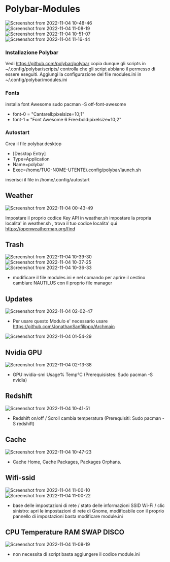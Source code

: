 # Polybar-Modules
![Screenshot from 2022-11-04 10-48-46](https://user-images.githubusercontent.com/117321045/199955085-178d92ca-06e4-478e-87f0-a6861b8d5a34.png)
![Screenshot from 2022-11-04 11-08-19](https://user-images.githubusercontent.com/117321045/199958685-5c09e0c8-aee6-47e8-ab80-904fcfd1bfa6.png)
![Screenshot from 2022-11-04 10-51-07](https://user-images.githubusercontent.com/117321045/199955563-a0406463-c554-4351-b3b9-0fc99c68fd52.png)
![Screenshot from 2022-11-04 11-16-44](https://user-images.githubusercontent.com/117321045/199960180-ea24fc37-cc32-4848-b306-403abb3dbd0d.png)

### Installazione Polybar
Vedi https://github.com/polybar/polybar copia dunque gli scripts in ~/.config/polybar/scripts/
controlla che gli script abbiano il permesso di essere eseguiti. 
Aggiungi la configurazione del file modules.ini in ~/.config/polybar/modules.ini


### Fonts

installa font Awesome sudo pacman -S  otf-font-awesome

- font-0 = "Cantarell:pixelsize=10;1"
- font-1 = "Font Awesome 6 Free:bold:pixelsize=10;2"


### Autostart

Crea il file polybar.desktop

- [Desktop Entry]
- Type=Application
- Name=polybar
- Exec=/home/TUO-NOME-UTENTE/.config/polybar/launch.sh

inserisci il file in /home/.config/autostart 


## Weather
![Screenshot from 2022-11-04 00-43-49](https://user-images.githubusercontent.com/117321045/199861210-97fe2431-09c4-48e8-a3a1-876139cc8e41.png)

Impostare il proprio codice Key API in weather.sh
impostare la propria localita' in weather.sh , trova il tuo codice localita' qui  https://openweathermap.org/find 

## Trash
![Screenshot from 2022-11-04 10-39-30](https://user-images.githubusercontent.com/117321045/199953415-69a5d1ea-d8d8-4ed2-a1da-92a1e16a0f09.png)
![Screenshot from 2022-11-04 10-37-25](https://user-images.githubusercontent.com/117321045/199953012-b1131747-5f96-4fd8-89cc-29632334c2cd.png)
![Screenshot from 2022-11-04 10-36-33](https://user-images.githubusercontent.com/117321045/199952908-17b918a7-2cea-48de-a563-3a60381117de.png)
- modificare il file modules.ini e nel comando per aprire il cestino cambiare NAUTILUS con il proprio file manager

## Updates
![Screenshot from 2022-11-04 02-02-47](https://user-images.githubusercontent.com/117321045/199869272-46e38168-00f7-47d7-9eff-f64f223b7d90.png)
- Per usare questo Modulo e' necessario usare https://github.com/JonathanSanfilippo/Archmain

![Screenshot from 2022-11-04 01-54-29](https://user-images.githubusercontent.com/117321045/199868420-2de894df-845c-432d-846f-55ecf4b93461.png)

## Nvidia GPU
![Screenshot from 2022-11-04 02-13-38](https://user-images.githubusercontent.com/117321045/199870623-a026f375-7c38-47e6-8280-395e365111f4.png)
- GPU nvidia-smi Usage% Temp°C (Prerequisistes: Sudo pacman -S nvidia)

## Redshift
![Screenshot from 2022-11-04 10-41-51](https://user-images.githubusercontent.com/117321045/199953944-b07884e3-e1b3-4a20-bb91-79a366ad8bdf.png)
- Redshift on/off / Scroll cambia temperatura (Prerequisiti: Sudo pacman -S redshift)

## Cache
![Screenshot from 2022-11-04 10-47-23](https://user-images.githubusercontent.com/117321045/199955166-9bf6fd73-fb84-43df-b4d9-7d03df3b7784.png)
- Cache Home, Cache Packages, Packages Orphans.

## Wifi-ssid
![Screenshot from 2022-11-04 11-00-10](https://user-images.githubusercontent.com/117321045/199958173-6d735779-9968-4d77-a9f8-d1a9539a560b.png)
![Screenshot from 2022-11-04 11-00-22](https://user-images.githubusercontent.com/117321045/199958185-396554d8-cfbe-4f07-ae0c-e80aa0e5d8d4.png)
- base delle impostazioni di rete / stato delle informazioni SSID Wi-Fi / clic sinistro: apri le impostazioni di rete di Gnome, modificabile con il proprio pannello di impostazioni basta modificare module.ini

## CPU Temperature RAM SWAP DISCO
![Screenshot from 2022-11-04 11-08-19](https://user-images.githubusercontent.com/117321045/199959391-fe7dcc11-1541-47dd-9bc4-22dd0a687678.png)
- non necessita di script basta aggiungere il codice module.ini
